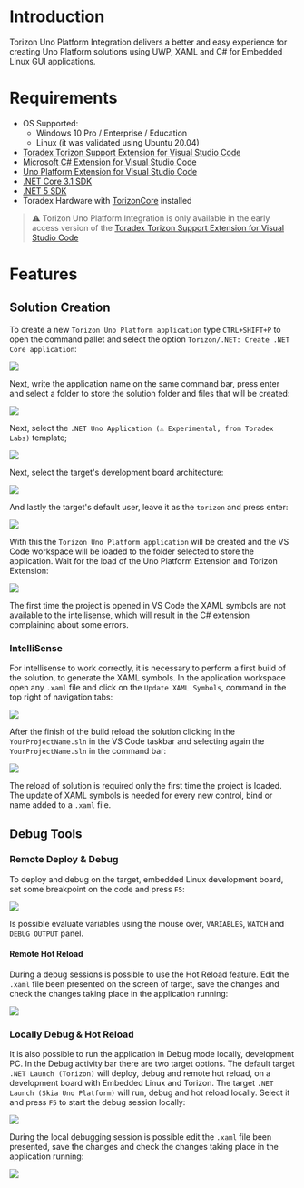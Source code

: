 # Introduction

Torizon Uno Platform Integration delivers a better and easy experience for creating Uno Platform solutions using UWP, XAML and C# for Embedded Linux GUI applications.

# Requirements

- OS Supported:
	- Windows 10 Pro / Enterprise / Education
	- Linux (it was validated using Ubuntu 20.04)
- [Toradex Torizon Support Extension for Visual Studio Code](https://developer.toradex.com/knowledge-base/visual-studio-code-development-extension-pythonnet-core)
- [Microsoft C# Extension for Visual Studio Code](https://marketplace.visualstudio.com/items?itemName=ms-dotnettools.csharp)
- [Uno Platform Extension for Visual Studio Code](https://marketplace.visualstudio.com/items?itemName=microhobby.uno-platform)
- [.NET Core 3.1 SDK](https://dotnet.microsoft.com/download)
- [.NET 5 SDK](https://dotnet.microsoft.com/download)
- Toradex Hardware with [TorizonCore](https://developer.toradex.com/software/torizon) installed

> ⚠️ Torizon Uno Platform Integration is only available in the early access version of the [Toradex Torizon Support Extension for Visual Studio Code](https://marketplace.visualstudio.com/items?itemName=Toradex.torizon-early-access)

# Features

## Solution Creation

To create a new `Torizon Uno Platform application` type `CTRL+SHIFT+P` to open the command pallet and select the option `Torizon/.NET: Create .NET Core application`:

![](https://docs.toradex.com/109417-01-selectdotnetapplication.gif?v=1)

Next, write the application name on the same command bar, press enter and select a folder to store the solution folder and files that will be created:

![](https://docs.toradex.com/109418-02-projectnameandfolder.gif?v=1)

Next, select the `.NET Uno Application (⚠️ Experimental, from Toradex Labs)` template;

![](https://docs.toradex.com/109419-03-selectdotnetapplicationtemplate.gif?v=1)

Next, select the target's development board architecture:

![](https://docs.toradex.com/109420-04-selectarchitecture.gif?v=2)

And lastly the target's default user, leave it as the `torizon` and press enter:

![](https://docs.toradex.com/109421-05-projectcreation.gif?v=1)

With this the `Torizon Uno Platform application` will be created and the VS Code workspace will be loaded to the folder selected to store the application. Wait for the load of the Uno Platform Extension and Torizon Extension:

![](https://docs.toradex.com/109422-06-loadprojectfirsttime.gif?v=1)

The first time the project is opened in VS Code the XAML symbols are not available to the intellisense, which will result in the C# extension complaining about some errors.

### IntelliSense

For intellisense to work correctly, it is necessary to perform a first build of the solution, to generate the XAML symbols. In the application workspace open any `.xaml` file and click on the `Update XAML Symbols`, command in the top right of navigation tabs:

![](https://docs.toradex.com/109423-07-syncxaml.gif?v=1)

After the finish of the build reload the solution clicking in the `YourProjectName.sln` in the VS Code taskbar and selecting again the `YourProjectName.sln` in the command bar:

![](https://docs.toradex.com/109424-08-reloadomnisharpsolution.gif?v=2)

The reload of solution is required only the first time the project is loaded. The update of XAML symbols is needed for every new control, bind or name added to a `.xaml` file.

## Debug Tools

### Remote Deploy & Debug

To deploy and debug on the target, embedded Linux development board, set some breakpoint on the code and press `F5`:

![](https://github.com/toradex/torizon-uno-platform-integration/blob/main/Assets/img/09-RemoteDeployDebug.gif?raw=true)

Is possible evaluate variables using the mouse over, `VARIABLES`, `WATCH` and `DEBUG OUTPUT` panel.

#### Remote Hot Reload

During a debug sessions is possible to use the Hot Reload feature. Edit the `.xaml` file been presented on the screen of target, save the changes and check the changes taking place in the application running:

![](https://github.com/toradex/torizon-uno-platform-integration/blob/main/Assets/img/10-HotReload.gif?raw=true)

### Locally Debug & Hot Reload

It is also possible to run the application in Debug mode locally, development PC. In the Debug activity bar there are two target options. The default target `.NET Launch (Torizon)` will deploy, debug and remote hot reload, on a development board with Embedded Linux and Torizon. The target `.NET Launch (Skia Uno Platform)` will run, debug and hot reload locally. Select it and press `F5` to start the debug session locally:

![](https://docs.toradex.com/109427-11-locallydebug.gif?v=1)

During the local debugging session is possible edit the `.xaml` file been presented, save the changes and check the changes taking place in the application running:

![](https://docs.toradex.com/109428-12-locallyhotreload.gif?v=1)


